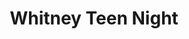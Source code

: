 ---
ee_id: '19'
site: '1'
type: '2'
url: 2004-011-whitney-teen-night
title: Whitney Teen Night
year: '2004'
display_year: '2004'
medium: Live green screen event
dims:
pitch:
ps: "<p>A karaoke set up / live video green screen was installed in the basement of
  the Whitney Museum on their free teen night. Teens were encouraged to make a music
  video while singing along to distorted midi / ring-tone versions of their favorite
  songs. Each video was available to take home for free on VHS tape."
live_url:
related:
youtube:
related_code:
imgs: whitney-teen-night-2004-011-still-6-database-ih.jpg
subheading:
download:
add_credit: 'Collaboration with Paper Rad '
add_credits: Paper Rad
commission:
layout: things-i-made
---
